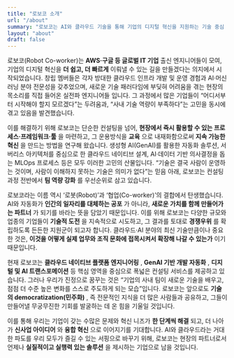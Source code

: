 ```yaml
---
title: "로보코 소개"
url: "/about"
summary: "로보코는 AI와 클라우드 기술을 통해 기업의 디지털 혁신을 지원하는 기술 중심 기업입니다"
layout: "about"
draft: false
---
```


로보코(Robot Co-worker)는 **AWS·구글 등 글로벌 IT 기업**  출신 엔지니어들이 모여, 기업의 디지털 혁신을 **더 쉽고, 더 빠르게**  이뤄낼 수 있는 길을 만들겠다는 의지에서 시작되었습니다. 창립 멤버들은 각자 방대한 클라우드 인프라 개발 및 운영 경험과 AI·머신러닝 분야 전문성을 갖추었으며, 새로운 기술 패러다임에 부딪혀 어려움을 겪는 현장의 목소리를 직접 들어온 실전파 엔지니어들 입니다. 그 과정에서 많은 기업들이 “어디서부터 시작해야 할지 모르겠다”는 두려움과, “사내 기술 역량이 부족하다”는 고민을 동시에 겪고 있음을 발견했습니다.

이를 해결하기 위해 로보코는 단순한 컨설팅을 넘어, **현장에서 즉시 활용할 수 있는 프로세스·프레임워크·툴** 을 마련하고, 그 운용방식을 **교육** 으로 내재화함으로써 **지속 가능한 혁신** 을 만드는 방법을 연구해 왔습니다. 생성형 AI(GenAI)를 활용한 자동화 솔루션, 서버리스 아키텍처를 중심으로 한 클라우드 네이티브 설계, AI·데이터 기반 의사결정을 돕는 MLOps 프로세스 등은 모두 이러한 고민의 산물입니다. “기술은 결국 사람이 운영하는 것이며, 사람이 이해하지 못하는 기술은 의미가 없다”는 믿음 아래, 로보코는 컨설팅 과정 전반에서 **팀 역량 강화** 를 우선순위로 삼고 있습니다.

로보코라는 이름 역시 ‘로봇(Robot)’과 ‘협업(Co-worker)’의 결합에서 탄생했습니다. AI와 자동화가 **인간의 일자리를 대체하는 공포** 가 아니라, **새로운 가치를 함께 만들어가는 파트너** 가 되기를 바라는 뜻을 담았기 때문입니다. 이를 위해 로보코는 다양한 규모와 업종의 기업들이 **기술적 도전** 을 지속적으로 시도하고, 그 결과를 토대로 **경쟁우위** 를 확립하도록 든든한 지원군이 되고자 합니다. 클라우드·AI 분야의 최신 기술만큼이나 중요한 것은, **이것을 어떻게 실제 업무와 조직 문화에 접목시켜서 확장해 나갈 수 있는가** 이기 때문입니다.

현재 로보코는 **클라우드 네이티브 플랫폼 엔지니어링** , **GenAI 기반 개발 자동화** , **디지털 및 AI 트랜스포메이션**  등 핵심 영역을 중심으로 폭넓은 컨설팅 서비스를 제공하고 있습니다. 그러나 우리가 진정으로 꿈꾸는 것은 “기업의 사내 팀이 새로운 기술을 배우고, 점점 더 수준 높은 변화를 스스로 주도하게 되는 모습”입니다. 로보코는 앞으로도 **기술의 democratization(민주화)** , 즉 전문적인 지식을 더 많은 사람들과 공유하고, 그들이 만들어낼 무궁무진한 기회를 발굴하는 데 온 힘을 기울일 것입니다.

이를 통해 우리는 기업이 갖는 수많은 문제와 혁신 니즈가 **한 단계씩 해결** 되고, 더 나아가 **신사업 아이디어** 와 **융합 혁신** 으로 이어지기를 기대합니다. AI와 클라우드라는 거대한 파도를 우리 모두가 즐길 수 있는 서핑으로 바꾸기 위해, 로보코는 현장의 파트너로서 언제나 **실질적이고 실행력 있는 솔루션** 을 제시하는 기업으로 남을 것입니다.

